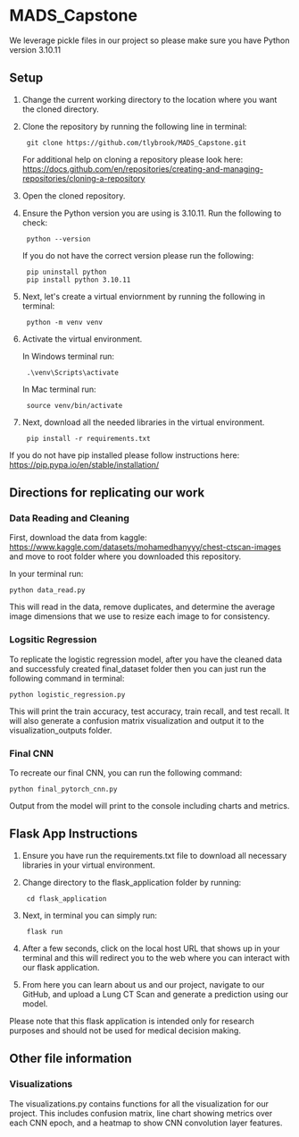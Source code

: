 # MADS_Capstone
We leverage pickle files in our project so please make sure you have Python version 3.10.11

## Setup 
1. Change the current working directory to the location where you want the cloned directory. 
2. Clone the repository by running the following line in terminal:

        git clone https://github.com/tlybrook/MADS_Capstone.git

    For additional help on cloning a repository please look here: https://docs.github.com/en/repositories/creating-and-managing-repositories/cloning-a-repository

3. Open the cloned repository.
4. Ensure the Python version you are using is 3.10.11. Run the following to check:

        python --version

    If you do not have the correct version please run the following:

        pip uninstall python
        pip install python 3.10.11

5. Next, let's create a virtual enviornment by running the following in terminal:

        python -m venv venv

6. Activate the virtual environment. 

    In Windows terminal run:

        .\venv\Scripts\activate

    In Mac terminal run:

        source venv/bin/activate

7. Next, download all the needed libraries in the virtual environment.

        pip install -r requirements.txt

If you do not have pip installed please follow instructions here: https://pip.pypa.io/en/stable/installation/

## Directions for replicating our work
### Data Reading and Cleaning
First, download the data from kaggle: https://www.kaggle.com/datasets/mohamedhanyyy/chest-ctscan-images and move to root folder where you downloaded this repository. 

In your terminal run: 

    python data_read.py

This will read in the data, remove duplicates, and determine the average image dimensions that we use to resize each image to for consistency. 

### Logsitic Regression
To replicate the logistic regression model, after you have the cleaned data and successfuly created final_dataset folder then you can just run the following command in terminal:

    python logistic_regression.py

This will print the train accuracy, test accuracy, train recall, and test recall. It will also generate a confusion matrix visualization and output it to the visualization_outputs folder.

### Final CNN
To recreate our final CNN, you can run the following command:

    python final_pytorch_cnn.py

Output from the model will print to the console including charts and metrics.

## Flask App Instructions
1. Ensure you have run the requirements.txt file to download all necessary libraries in your virtual environment. 
2. Change directory to the flask_application folder by running:

        cd flask_application

3. Next, in terminal you can simply run: 

        flask run

4. After a few seconds, click on the local host URL that shows up in your terminal and this will redirect you to the web where you can interact with our flask application.
5. From here you can learn about us and our project, navigate to our GitHub, and upload a Lung CT Scan and generate a prediction using our model. 

Please note that this flask application is intended only for research purposes and should not be used for medical decision making. 

## Other file information
### Visualizations
The visualizations.py contains functions for all the visualization for our project. This includes confusion matrix, line chart showing metrics over each CNN epoch, and a heatmap to show CNN convolution layer features.